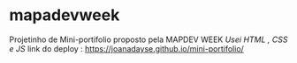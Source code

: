 # mapadevweek
Projetinho de Mini-portifolio proposto pela MAPDEV WEEK 
*Usei HTML , CSS e JS* 
link do deploy : https://joanadayse.github.io/mini-portifolio/
